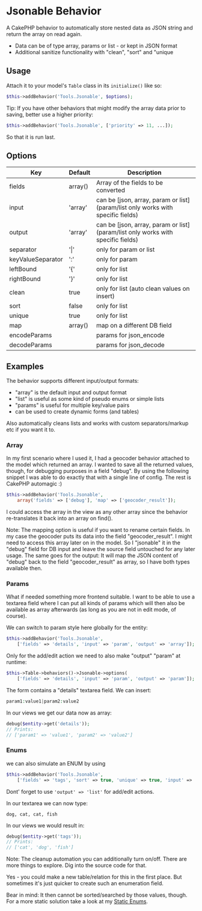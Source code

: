 # Jsonable Behavior

A CakePHP behavior to automatically store nested data as JSON string and return the array on read again.
- Data can be of type array, params or list - or kept in JSON format
- Additional sanitize functionality with "clean", "sort" and "unique

## Usage
Attach it to your model's `Table` class in its `initialize()` like so:
```php
$this->addBehavior('Tools.Jsonable', $options);
```

Tip: If you have other behaviors that might modify the array data prior to saving, better use a higher priority:
```php
$this->addBehavior('Tools.Jsonable', ['priority' => 11, ...]);
```
So that it is run last.

## Options
| Key  | Default | Description |
| ------------- | ------------- | ------------- |
| fields  | array() | Array of the fields to be converted  |
| input  | 'array'  | can be \[json, array, param or list\] (param/list only works with specific fields) |
| output  | 'array'  | can be \[json, array, param or list\] (param/list only works with specific fields) |
| separator  | '\|'  | only for param or list |
| keyValueSeparator  | ':'  | only for param |
| leftBound  | '{'  | only for list |
| rightBound  | '}'  | only for list |
| clean  | true | only for list (auto clean values on insert) |
| sort  | false | only for list |
| unique  | true | only for list |
| map  | array()  | map on a different DB field |
| encodeParams  |   | params for json_encode |
| decodeParams  |   | params for json_decode |


## Examples

The behavior supports different input/output formats:
- "array" is the default input and output format
- "list" is useful as some kind of pseudo enums or simple lists
- "params" is useful for multiple key/value pairs
- can be used to create dynamic forms (and tables)

Also automatically cleans lists and works with custom separators/markup etc if you want it to.

### Array
In my first scenario where I used it, I had a geocoder behavior attached to the model which returned an array.
I wanted to save all the returned values, though, for debugging purposes in a field "debug".
By using the following snippet I was able to do exactly that with a single line of config.
The rest is CakePHP automagic :)

```php
$this->addBehavior('Tools.Jsonable',
	array('fields' => ['debug'], 'map' => ['geocoder_result']);
```
I could access the array in the view as any other array since the behavior re-translates it back into an array on find().

Note: The mapping option is useful if you want to rename certain fields.
In my case the geocoder puts its data into the field "geocoder_result".
I might need to access this array later on in the model. So I "jsonable" it in the "debug" field for DB input
and leave the source field untouched for any later usage.
The same goes for the output: It will map the JSON content of "debug" back to the field "geocoder_result" as array, so
I have both types available then.

### Params
What if needed something more frontend suitable.
I want to be able to use a textarea field where I can put all kinds of params
which will then also be available as array afterwards (as long as you are not in edit mode, of course).

We can switch to param style here globally for the entity:

```php
$this->addBehavior('Tools.Jsonable',
	['fields' => 'details', 'input' => 'param', 'output' => 'array']);
```

Only for the add/edit action we need to also make "output" "param" at runtime:
```php
$this->Table->behaviors()->Jsonable->options(
	['fields' => 'details', 'input' => 'param', 'output' => 'param']);
```

The form contains a "details" textarea field. We can insert:
```php
param1:value1|param2:value2
```

In our views we get our data now as array:
```php
debug($entity->get('details'));
// Prints:
// ['param1' => 'value1', 'param2' => 'value2']
```


### Enums
we can also simulate an ENUM by using
```php
$this->addBehavior('Tools.Jsonable',
	['fields' => 'tags', 'sort' => true, 'unique' => true, 'input' => 'list', 'output' => 'array']);
```
Dont' forget to use `'output' => 'list'` for add/edit actions.

In our textarea we can now type:
```
dog, cat, cat, fish
```

In our views we would result in:
```php
debug($entity->get('tags'));
// Prints:
// ['cat', 'dog', 'fish']
```

Note: The cleanup automation you can additionally turn on/off. There are more things to explore. Dig into the source code for that.

Yes - you could make a new table/relation for this in the first place.
But sometimes it's just quicker to create such an enumeration field.

Bear in mind: It then cannot be sorted/searched by those values, though.
For a more static solution take a look at my [Static Enums](http://www.dereuromark.de/2010/06/24/static-enums-or-semihardcoded-attributes/).
